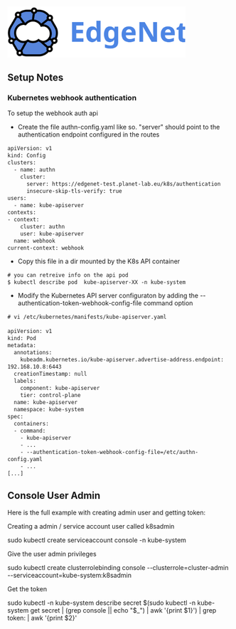 <img src="https://raw.githubusercontent.com/EdgeNet-project/edgenet/master/assets/logos/edgenet_logos_2020_05_03/edgenet_logo_2020_05_03_w_text.svg" width="400">

## Setup Notes

### Kubernetes webhook authentication
To setup the webhook auth api

- Create the file authn-config.yaml like so. 
"server" should point to the authentication endpoint configured in the routes
```
apiVersion: v1
kind: Config
clusters:
  - name: authn
    cluster:
      server: https://edgenet-test.planet-lab.eu/k8s/authentication
      insecure-skip-tls-verify: true
users:
  - name: kube-apiserver
contexts:
- context:
    cluster: authn
    user: kube-apiserver
  name: webhook
current-context: webhook
```

- Copy this file in a dir mounted by the K8s API container

```
# you can retreive info on the api pod
$ kubectl describe pod  kube-apiserver-XX -n kube-system

```

- Modify the Kubernetes API server configuraton by adding the
--authentication-token-webhook-config-file command option

```
# vi /etc/kubernetes/manifests/kube-apiserver.yaml

apiVersion: v1
kind: Pod
metadata:
  annotations:
    kubeadm.kubernetes.io/kube-apiserver.advertise-address.endpoint: 192.168.10.8:6443
  creationTimestamp: null
  labels:
    component: kube-apiserver
    tier: control-plane
  name: kube-apiserver
  namespace: kube-system
spec:
  containers:
  - command:
    - kube-apiserver
    - ...
    - --authentication-token-webhook-config-file=/etc/authn-config.yaml
    - ...
[...]
```



## Console User Admin

Here is the full example with creating admin user and getting token:

Creating a admin / service account user called k8sadmin

sudo kubectl create serviceaccount console -n kube-system

Give the user admin privileges

sudo kubectl create clusterrolebinding console --clusterrole=cluster-admin --serviceaccount=kube-system:k8sadmin

Get the token

sudo kubectl -n kube-system describe secret $(sudo kubectl -n kube-system get secret | (grep console || echo "$_") | awk '{print $1}') | grep token: | awk '{print $2}'

